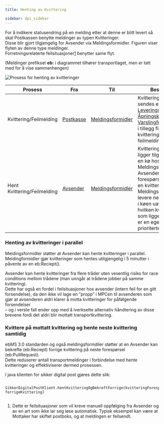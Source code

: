 ```yaml
---
title: Henting av Kvittering

sidebar: dpi_sidebar
---
```



For å indikere statusendring på en melding etter at denne er blitt
levert så skal Postkassen benytte meldinger av typen Kvitteringer.  
Disse blir gjort tilgjengelig for Avsender via Meldingsformidler.
Figuren viser flyten av denne type meldinger.  
Forretningsrelaterte feilsituasjoner[1](#link1) benytter same flyt.

(Meldinger prefikset **eb:** i diagrammet tilhører transportlaget, men
er tatt med for å vise sammenhengen)

![Prosess for henting av kvitteringer]({{site.baseurl}}/docs/resources/begrep/sikkerDigitalPost/forretningslag/Kvittering.png)

| Prosess     | Fra      | Til     | Beskrivelse    |
| --- | --- | --- | --- |
| Kvittering/Feilmelding      | [Postkasse]({{site.baseurl}}/docs/resources/begrep/sikkerDigitalPost/forretningslag/Aktorer) | [Meldingsformidler](https://difi.github.io/felleslosninger/{{site.baseurl}}/docs/resources/begrep/sikkerDigitalPost/forretningslag/Aktorer) | Kvitteringene som sendes er: [Leveringskvittering](https://difi.github.io/felleslosninger/sdp_leveringskvittering.html), [Åpningskvittering](https://difi.github.io/felleslosninger/sdp_aapningskvittering.html) , [VarslingfeiletKvittering](https://difi.github.io/felleslosninger/sdp_varslingfeiletkvittering.html), i tillegg finnes det en kvittering for feilmeldinger.
| Hent Kvittering/Feilmelding | [Avsender](https://difi.github.io/felleslosninger/sdp_aktorer.html)  | [Meldingsformidler](https://difi.github.io/felleslosninger/sdp_aktorer.html) | Kvittering/Feilmelding ligger tilgjengelig på en kø hos Meldingsformidler. Avsender sender en forespørsel om å hente en kvittering. Meldingsformidler vil levere neste kvittering i køen uavhengig av hvilken kvitteringstype som ligger i køen. Det er en egen kø for prioriterte meldinger. |

### Henting av kvitteringer i parallel

Meldingsformidler støtter at Avsender kan hente kvitteringer i
parallel.  
Meldingformidler gjør kvitteringer som hentes utilgjengelig i 5 minutter
i påvente av en eb:Reciept().

Avsender kan hente kvitteringer fra flere tråder uten vesentlig risiko
for race conditions mellom trådene (man unngår at trådene jobber på
samme kvittering).  
Dette har også en fordel i feilsituasjoner hos avsender (intern feil for
en gitt forsendelse), da den ikke vil lage en “propp” i MPCen til
avsenderen som gjør at avsenderen aldri klarer å motta kvitteringer for
påfølgende forsendelser  
– og i verste fall ender opp med å iverksette alternativ håndtering av
disse brevene fordi det aldri blir mottatt transportkvittering.

### Kvittere på mottatt kvittering og hente neste kvittering samtidig

ebMS 3.0 standarden og også meldingsformdiler støtter at en Avsender kan
bekrefte (eb:Reciept) forrige kvittering på neste forespørsel
(eb:PullRequest).  
Dette reduserer antall transportmeldinger i forbindelse med hente
kvitteringer og effektiviserer dermed prosessen.

I java klienten for sikker digital post gjøres dette slik:

``` 
  SikkerDigitalPostKlient.hentKvitteringOgBekreftForrige(kvitteringForespoersel, forrigeKvittering)
```
<a name="link1"></a>
--------
1.  Dette er feilsituasjoner som vil kreve manuell oppfølging fra
    Avsender og av en art som ikke lar seg løse automatisk. Typisk
    eksempel kan være at Mottaker har skiftet postboks, og at meldingen
    er feilsendt.
